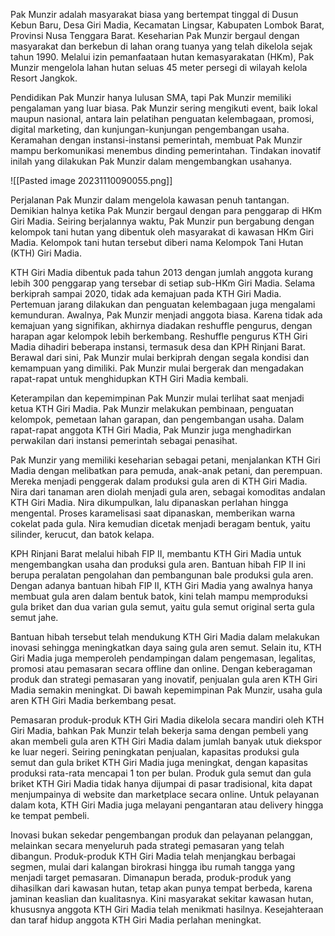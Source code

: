 Pak Munzir adalah masyarakat biasa yang bertempat tinggal di Dusun Kebun Baru, Desa Giri Madia, Kecamatan Lingsar, Kabupaten Lombok Barat, Provinsi Nusa Tenggara Barat. Keseharian Pak Munzir bergaul dengan masyarakat dan berkebun di lahan orang tuanya yang telah dikelola sejak tahun 1990. Melalui izin pemanfaataan hutan kemasyarakatan (HKm), Pak Munzir mengelola lahan hutan seluas 45 meter persegi di wilayah kelola Resort Jangkok.

Pendidikan Pak Munzir hanya lulusan SMA, tapi Pak Munzir memiliki pengalaman yang luar biasa. Pak Munzir sering mengikuti event, baik lokal maupun nasional, antara lain pelatihan penguatan kelembagaan, promosi, digital marketing, dan kunjungan-kunjungan pengembangan usaha. Keramahan dengan instansi-instansi pemerintah, membuat Pak Munzir mampu berkomunikasi menembus dinding pemerintahan. Tindakan inovatif inilah yang dilakukan Pak Munzir dalam mengembangkan usahanya. 

![[Pasted image 20231110090055.png]]

Perjalanan Pak Munzir dalam mengelola kawasan penuh tantangan. Demikian halnya ketika Pak Munzir bergaul dengan para penggarap di HKm Giri Madia. Seiring berjalannya waktu, Pak Munzir pun bergabung dengan kelompok tani hutan yang dibentuk oleh masyarakat di kawasan HKm Giri Madia. Kelompok tani hutan tersebut diberi nama Kelompok Tani Hutan (KTH) Giri Madia. 

KTH Giri Madia dibentuk pada tahun 2013 dengan jumlah anggota kurang lebih 300 penggarap yang tersebar di setiap sub-HKm Giri Madia. Selama berkiprah sampai 2020, tidak ada kemajuan pada KTH Giri Madia. Pertemuan jarang dilakukan dan penguatan kelembagaan juga mengalami kemunduran. Awalnya, Pak Munzir menjadi anggota biasa. Karena tidak ada kemajuan yang signifikan, akhirnya diadakan reshuffle pengurus, dengan harapan agar kelompok lebih berkembang. Reshuffle pengurus KTH Giri Madia dihadiri beberapa instansi, termasuk desa dan KPH Rinjani Barat. Berawal dari sini, Pak Munzir mulai berkiprah dengan segala kondisi dan kemampuan yang dimiliki. Pak Munzir mulai bergerak dan mengadakan rapat-rapat untuk menghidupkan KTH Giri Madia kembali.

Keterampilan dan kepemimpinan Pak Munzir mulai terlihat saat menjadi ketua KTH Giri Madia. Pak Munzir melakukan pembinaan, penguatan kelompok, pemetaan lahan garapan, dan pengembangan usaha. Dalam rapat-rapat anggota KTH Giri Madia, Pak Munzir juga menghadirkan perwakilan dari instansi pemerintah sebagai penasihat. 

Pak Munzir yang memiliki keseharian sebagai petani, menjalankan KTH Giri Madia dengan melibatkan para pemuda, anak-anak petani, dan perempuan. Mereka menjadi penggerak dalam produksi gula aren di KTH Giri Madia. Nira dari tanaman aren diolah menjadi gula aren, sebagai komoditas andalan KTH Giri Madia. Nira dikumpulkan, lalu dipanaskan perlahan hingga mengental. Proses karamelisasi saat dipanaskan, memberikan warna cokelat pada gula. Nira kemudian dicetak menjadi beragam bentuk, yaitu silinder, kerucut, dan batok kelapa.

KPH Rinjani Barat melalui hibah FIP II, membantu KTH Giri Madia untuk mengembangkan usaha dan produksi gula aren. Bantuan hibah FIP II ini berupa peralatan pengolahan dan pembangunan bale produksi gula aren. Dengan adanya bantuan hibah FIP II, KTH Giri Madia yang awalnya hanya membuat gula aren dalam bentuk batok, kini telah mampu memproduksi gula briket dan dua varian gula semut, yaitu gula semut original serta gula semut jahe. 

Bantuan hibah tersebut telah mendukung KTH Giri Madia dalam melakukan inovasi sehingga meningkatkan daya saing gula aren semut. Selain itu, KTH Giri Madia juga memperoleh pendampingan dalam pengemasan, legalitas, promosi atau pemasaran secara offline dan online. Dengan keberagaman produk dan strategi pemasaran yang inovatif, penjualan gula aren KTH Giri Madia semakin meningkat. Di bawah kepemimpinan Pak Munzir, usaha gula aren KTH Giri Madia berkembang pesat. 

Pemasaran produk-produk KTH Giri Madia dikelola secara mandiri oleh KTH Giri Madia, bahkan Pak Munzir telah bekerja sama dengan pembeli yang akan membeli gula aren KTH Giri Madia dalam jumlah banyak utuk diekspor ke luar negeri. Seiring peningkatan penjualan, kapasitas produksi gula semut dan gula briket KTH Giri Madia juga meningkat, dengan kapasitas produksi rata-rata mencapai 1 ton per bulan. Produk gula semut dan gula briket KTH Giri Madia tidak hanya dijumpai di pasar tradisional, kita dapat menjumpainya di website dan marketplace secara online. Untuk pelayanan dalam kota, KTH Giri Madia juga melayani pengantaran atau delivery hingga ke tempat pembeli.

Inovasi bukan sekedar pengembangan produk dan pelayanan pelanggan, melainkan secara menyeluruh pada strategi pemasaran yang telah dibangun. Produk-produk KTH Giri Madia telah menjangkau berbagai segmen, mulai dari kalangan birokrasi hingga ibu rumah tangga yang menjadi target pemasaran. Dimanapun berada, produk-produk yang dihasilkan dari kawasan hutan, tetap akan punya tempat berbeda, karena jaminan keaslian dan kualitasnya. Kini masyarakat sekitar kawasan hutan, khususnya anggota KTH Giri Madia telah menikmati hasilnya. Kesejahteraan dan taraf hidup anggota KTH Giri Madia perlahan meningkat.